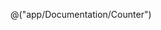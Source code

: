 ﻿---
Title: "Personalize Data Reports with Layout Areas"
Abstract: >
  We live in times of hyper personalization of all information. 
  This is also true for data reports: Very often, the same data is presented in different ways to different audiences.
  This article shows how to use layout areas to personalize data reports.
Thumbnail: "images/InteractiveMarkdown.png"
Published: "2025-02-02"
Authors:
  - "Roland Bürgi"
Tags:
  - "Documentation"
  - "Layout"
  - "Markdown"
---

@("app/Documentation/Counter")